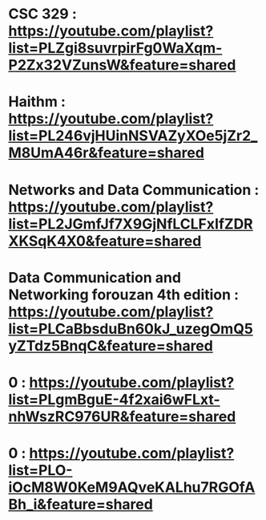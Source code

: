 # CSC 329 : https://youtube.com/playlist?list=PLZgi8suvrpirFg0WaXqm-P2Zx32VZunsW&feature=shared
# Haithm : https://youtube.com/playlist?list=PL246vjHUinNSVAZyXOe5jZr2_M8UmA46r&feature=shared
# Networks and Data Communication : https://youtube.com/playlist?list=PL2JGmfJf7X9GjNfLCLFxIfZDRXKSqK4X0&feature=shared
# Data Communication and Networking forouzan 4th edition : https://youtube.com/playlist?list=PLCaBbsduBn60kJ_uzegOmQ5yZTdz5BnqC&feature=shared
# 0 : https://youtube.com/playlist?list=PLgmBguE-4f2xai6wFLxt-nhWszRC976UR&feature=shared
# 0 : https://youtube.com/playlist?list=PLO-iOcM8W0KeM9AQveKALhu7RGOfABh_i&feature=shared
# 
